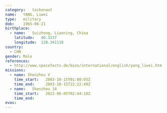 ```yaml
---
category:	taikonaut
name:	YANG, Liwei
type:	military
dob:	1965-06-21
birthplace:
  - name:	Suizhong, Liaoning, China
    latitude:	40.3237
    longitude:	120.341118
country:
  - CHN
gender:	Male
references:
  - http://www.spacefacts.de/bios/international/english/yang_liwei.htm
missions:
  - name: Shenzhou V
    time_start:   2003-10-15T01:00:03Z
    time_end:     2003-10-15T22:22:49Z
  - name:	Shenzhou 14
    time_start:   2022-06-05T02:44:10Z
    time_end:
evas:
---
```

